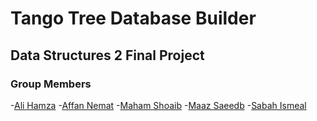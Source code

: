 # Tango Tree Database Builder
## Data Structures 2 Final Project 

### Group Members 
-<a href="https://github.com/hurryingauto3">Ali Hamza</a> 
-<a href="https://github.com/AffanNemat">Affan Nemat</a>
-<a href="https://github.com/maham-patel">Maham Shoaib</a>
-<a href="https://github.com/healyyyyyy">Maaz Saeedb</a>
-<a href="https://github.com/sabahismail">Sabah Ismeal</a>

